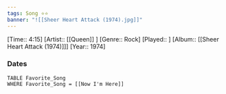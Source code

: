 ```yaml
---
tags: Song ⭐⭐ 
banner: "![[Sheer Heart Attack (1974).jpg]]"
---
```

[Time:: 4:15]
[Artist:: [[Queen]] ]
[Genre:: Rock]
[Played:: ]
[Album:: [[Sheer Heart Attack (1974)]]]
[Year:: 1974]
### Dates
````dataview
TABLE Favorite_Song
WHERE Favorite_Song = [[Now I'm Here]]
````